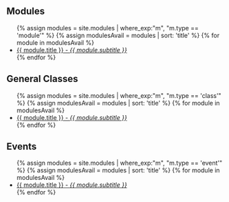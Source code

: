 <div id="naviLeft">
<h2>Modules</h2>
<ul>
   {% assign modules = site.modules | where_exp:"m", "m.type == 'module'" %}
   {% assign modulesAvail = modules | sort: 'title' %}
   {% for module in modulesAvail %}
   <li><a href="{{ module.url }}" alt="{{ module.title }}"><u>{{ module.title }}</u> - <i>{{ module.subtitle }}</i></a></li>
   {% endfor %}
</ul>
<h2>General Classes</h2>
<ul>
   {% assign modules = site.modules | where_exp:"m", "m.type == 'class'" %}
   {% assign modulesAvail = modules | sort: 'title' %}
   {% for module in modulesAvail %}
   <li><a href="{{ module.url }}" alt="{{ module.title }}"><u>{{ module.title }}</u> - <i>{{ module.subtitle }}</i></a></li>
   {% endfor %}
</ul>
<h2>Events</h2>
<ul>
   {% assign modules = site.modules | where_exp:"m", "m.type == 'event'" %}
   {% assign modulesAvail = modules | sort: 'title' %}
   {% for module in modulesAvail %}
   <li><a href="{{ module.url }}" alt="{{ module.title }}"><u>{{ module.title }}</u> - <i>{{ module.subtitle }}</i></a></li>
   {% endfor %}
</ul>

</div>
